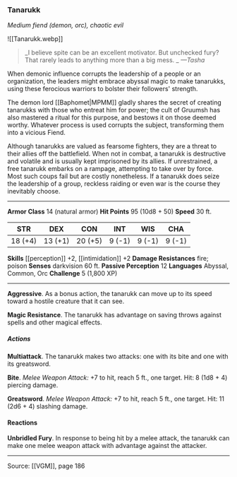### Tanarukk
_Medium fiend (demon, orc), chaotic evil_

![[Tanarukk.webp]]

> _I believe spite can be an excellent motivator. But unchecked fury? That rarely leads to anything more than a big mess.
_
> _—Tasha_

When demonic influence corrupts the leadership of a people or an organization, the leaders might embrace abyssal magic to make tanarukks, using these ferocious warriors to bolster their followers' strength.

The demon lord [[Baphomet|MPMM]] gladly shares the secret of creating tanarukks with those who entreat him for power; the cult of Gruumsh has also mastered a ritual for this purpose, and bestows it on those deemed worthy. Whatever process is used corrupts the subject, transforming them into a vicious Fiend.

Although tanarukks are valued as fearsome fighters, they are a threat to their allies off the battlefield. When not in combat, a tanarukk is destructive and volatile and is usually kept imprisoned by its allies. If unrestrained, a free tanarukk embarks on a rampage, attempting to take over by force. Most such coups fail but are costly nonetheless. If a tanarukk does seize the leadership of a group, reckless raiding or even war is the course they inevitably choose.



---

**Armor Class** 14 (natural armor)
**Hit Points** 95 (10d8 + 50)
**Speed** 30 ft.

| STR     | DEX     | CON     | INT     | WIS     | CHA     |
|---------|---------|---------|---------|---------|---------|
| 18 (+4) | 13 (+1) | 20 (+5) | 9 (-1) | 9 (-1) | 9 (-1) |

**Skills** [[perception]] +2, [[intimidation]] +2
**Damage Resistances** fire; poison
**Senses** darkvision 60 ft.
**Passive Perception** 12
**Languages** Abyssal, Common, Orc
**Challenge** 5 (1,800 XP)

---

**Aggressive**. As a bonus action, the tanarukk can move up to its speed toward a hostile creature that it can see.

**Magic Resistance**. The tanarukk has advantage on saving throws against spells and other magical effects.

##### Actions
**Multiattack**. The tanarukk makes two attacks: one with its bite and one with its greatsword.

**Bite**. _Melee Weapon Attack:_ +7 to hit, reach 5 ft., one target. Hit: 8 (1d8 + 4) piercing damage.

**Greatsword**. _Melee Weapon Attack:_ +7 to hit, reach 5 ft., one target. Hit: 11 (2d6 + 4) slashing damage.

#### Reactions
**Unbridled Fury**. In response to being hit by a melee attack, the tanarukk can make one melee weapon attack with advantage against the attacker.


---

Source: [[VGM]], page 186